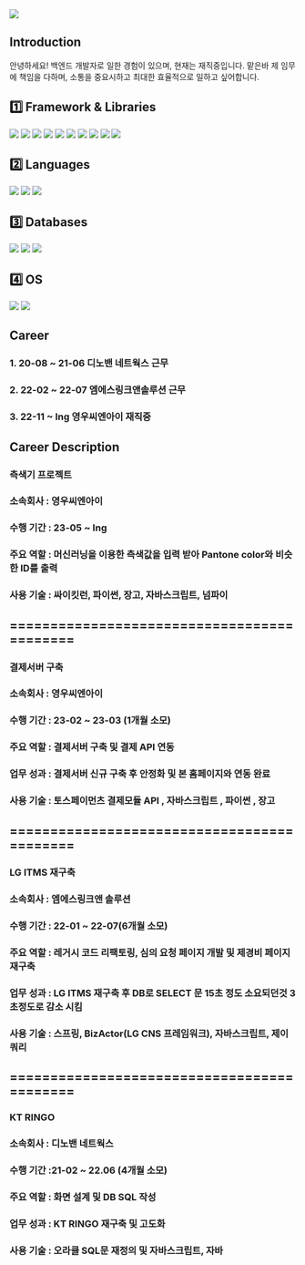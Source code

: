 <img src="https://capsule-render.vercel.app/api?type=slice&color=random&height=200&section=header&text=MCK0819&fontSize=90&animation=fadein&rotate=15" />

## Introduction
안녕하세요! 백엔드 개발자로 일한 경험이 있으며, 현재는 재직중입니다.
맡은바 제 임무에 책임을 다하며, 소통을 중요시하고 최대한 효율적으로 일하고 싶어합니다.


## 1️⃣ Framework & Libraries
<img src="https://img.shields.io/badge/Django-092E20?style=flat&logo=Django&logoColor=white"/> <img src="https://img.shields.io/badge/Selenium-43B02A?style=flat&logo=selenium&logoColor=white"/> <img src="https://img.shields.io/badge/Celery-37814A?style=flat&logo=celery&logoColor=white"/> <img src="https://img.shields.io/badge/Numpy-013243?style=flat&logo=numpy&logoColor=white"/>
<img src="https://img.shields.io/badge/Pandas-150458?style=flat&logo=pandas&logoColor=white"/> <img src="https://img.shields.io/badge/Jupyter-F37626?style=flat&logo=jupyter&logoColor=white"/> <img src="https://img.shields.io/badge/Pycharm-000000?style=flat&logo=pycharm&logoColor=white"/>
<img src="https://img.shields.io/badge/Eclipse-2C2255?style=flat&logo=eclipseide&logoColor=white"/> <img src="https://img.shields.io/badge/VSCODE-007ACC?style=flat&logo=visualstudiocode&logoColor=white"/> <img src="https://img.shields.io/badge/Spring-6DB33F?style=flat&logo=Spring&logoColor=white"/>

## 2️⃣ Languages
<img src="https://img.shields.io/badge/Python-3776AB?style=flat&logo=Python&logoColor=white"/> <img src="https://img.shields.io/badge/Java-6DB33F?style=flat&logo=Java&logoColor=white"/> <img src="https://img.shields.io/badge/JavaScript-F7DF1E?style=flat&logo=javascript&logoColor=white"/>

## 3️⃣ Databases
<img src="https://img.shields.io/badge/Mysql-4479A1?style=flat&logo=mysql&logoColor=white"/> <img src="https://img.shields.io/badge/PostgreSQL-4169E1?style=flat&logo=postgresql&logoColor=white"/> <img src="https://img.shields.io/badge/Oracle-F80000?style=flat&logo=oracle&logoColor=white"/>

## 4️⃣ OS
<img src="https://img.shields.io/badge/Windows-0078D6?style=flat&logo=windows10&logoColor=white"/> <img src="https://img.shields.io/badge/MacOS-000000?style=flat&logo=macos&logoColor=white"/>

## Career
### 1. 20-08 ~ 21-06 디노밴 네트웍스 근무
### 2. 22-02 ~ 22-07 엠에스링크앤솔루션 근무
### 3. 22-11 ~ Ing   영우씨엔아이 재직중

## Career Description

### 측색기 프로젝트
### 소속회사 : 영우씨엔아이
### 수행 기간 : 23-05 ~ Ing
### 주요 역할 : 머신러닝을 이용한 측색값을 입력 받아 Pantone color와 비슷한 ID를 출력
### 사용 기술 : 싸이킷런, 파이썬, 장고, 자바스크립트, 넘파이

## ===========================================

### 결제서버 구축
### 소속회사 : 영우씨엔아이
### 수행 기간 : 23-02 ~ 23-03 (1개월 소모)
### 주요 역할 : 결제서버 구축 및 결제 API 연동
### 업무 성과 : 결제서버 신규 구축 후 안정화 및 본 홈페이지와 연동 완료
### 사용 기술 : 토스페이먼츠 결제모듈 API , 자바스크립트 , 파이썬 , 장고

## ===========================================
### LG ITMS 재구축
### 소속회사 : 엠에스링크앤 솔루션
### 수행 기간 : 22-01 ~ 22-07(6개월 소모)
### 주요 역할 : 레거시 코드 리팩토링, 심의 요청 페이지 개발 및 제경비 페이지 재구축
### 업무 성과 : LG ITMS 재구축 후 DB로 SELECT 문 15초 정도 소요되던것 3초정도로 감소 시킴
### 사용 기술 : 스프링, BizActor(LG CNS 프레임워크), 자바스크립트, 제이쿼리 

## ===========================================
### KT RINGO
### 소속회사 : 디노밴 네트웍스
### 수행 기간 :21-02 ~ 22.06 (4개월 소모)
### 주요 역할 : 화면 설계 및 DB SQL 작성
### 업무 성과 : KT RINGO 재구축 및 고도화
### 사용 기술 : 오라클 SQL문 재정의 및 자바스크립트, 자바
